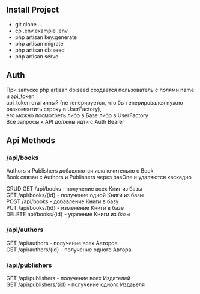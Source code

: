 ## Install Project

- git clone ...
- cp .env.example .env
- php artisan key:generate
- php artisan migrate
- php artisan db:seed
- php artisan serve

## Auth
При запуске php artisan db:seed создается пользователь с полями name и api_token\
api_token статичный (не генерируется, что бы генерировался нужно разкоментить строку в UserFactory),\
его можно посмотреть либо в Базе либо в UserFactory\
Все запросы к API должны идти с Auth Bearer

## Api Methods

### /api/books 

Authors и Publishers добавляются исключительно с Book\
Book связан с Authors и Publishers через hasOne и удаляются каскадно

CRUD
GET /api/books - получение всех Книг из базы\
GET /api/books/{id} - получение одной Книги из базы\
POST /api/books - добавление Книги в базу\
PUT /api/books/{id} - изменение Книги в базе\
DELETE api/books/{id} - удаление Книги из базы

### /api/authors
GET /api/authors - получение всех Авторов\
GET /api/authors/{id} - получение одного Автора

### /api/publishers
GET /api/publishers - получение всех Издателей\
GET /api/publishers/{id} - получение одного Издаьеля


